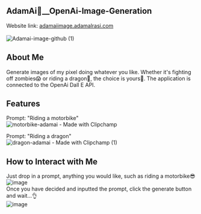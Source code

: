 ## AdamAi🤖__OpenAi-Image-Generation
Website link: [adamaiimage.adamalrasi.com](https://adamaiimage.adamalrasi.com/) <br> <br>
![Adamai-image-github (1)](https://github.com/adamalrasi/AdamAi__OpenAi-Image-Generator/assets/147779056/1d3b8bac-4c7c-45c1-bbda-6ac04c667edd)

## About Me
Generate images of my pixel doing whatever you like. Whether it's fighting off zombies😱 or riding a dragon🐉, the choice is yours🙌. The application is connected to the OpenAi Dall E API.

## Features
Prompt: "Riding a motorbike"<br>
![motorbike-adamai - Made with Clipchamp](https://github.com/adamalrasi/AdamAi__OpenAi-Image-Generator/assets/147779056/c7e795c6-6f79-4197-81ca-12e11da4d031)

Prompt: "Riding a dragon"<br>
![dragon-adamai - Made with Clipchamp (1)](https://github.com/adamalrasi/AdamAi__OpenAi-Image-Generator/assets/147779056/0b038b01-33e1-4052-a2da-de77eac19de7)



## How to Interact with Me
Just drop in a prompt, anything you would like, such as riding a motorbike😎 <br>
![image](https://github.com/adamalrasi/AdamAi__OpenAi-Image-Generator/assets/147779056/85852130-e70a-4f4d-898f-3304b55a1cf2) <br>
Once you have decided and inputted the prompt, click the generate button and wait...👌 <br>
![image](https://github.com/adamalrasi/AdamAi__OpenAi-Image-Generator/assets/147779056/3561e245-b854-4e9c-a990-c9ebd8a04946)

